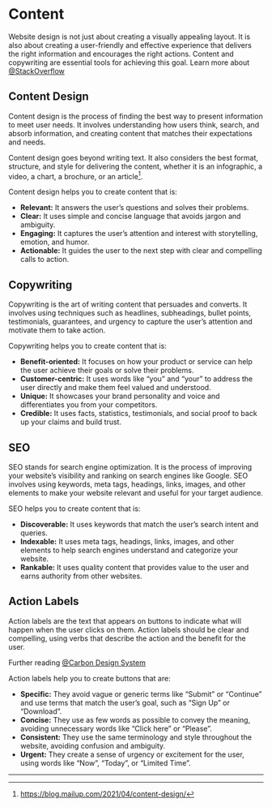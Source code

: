 # Content

Website design is not just about creating a visually appealing layout. It is also about creating a user-friendly and effective experience that delivers the right information and encourages the right actions. Content and copywriting are essential tools for achieving this goal. Learn more about [@StackOverflow](https://stackoverflow.design/content/guidelines/principles/)

## Content Design

Content design is the process of finding the best way to present information to meet user needs. It involves understanding how users think, search, and absorb information, and creating content that matches their expectations and needs.

Content design goes beyond writing text. It also considers the best format, structure, and style for delivering the content, whether it is an infographic, a video, a chart, a brochure, or an article[^1].

[^1]: https://blog.mailup.com/2021/04/content-design/

Content design helps you to create content that is:

- **Relevant:** It answers the user’s questions and solves their problems.
- **Clear:** It uses simple and concise language that avoids jargon and ambiguity.
- **Engaging:** It captures the user’s attention and interest with storytelling, emotion, and humor.
- **Actionable:** It guides the user to the next step with clear and compelling calls to action.

## Copywriting

Copywriting is the art of writing content that persuades and converts. It involves using techniques such as headlines, subheadings, bullet points, testimonials, guarantees, and urgency to capture the user’s attention and motivate them to take action.

Copywriting helps you to create content that is:

- **Benefit-oriented:** It focuses on how your product or service can help the user achieve their goals or solve their problems.
- **Customer-centric:** It uses words like “you” and “your” to address the user directly and make them feel valued and understood.
- **Unique:** It showcases your brand personality and voice and differentiates you from your competitors.
- **Credible:** It uses facts, statistics, testimonials, and social proof to back up your claims and build trust.

## SEO

SEO stands for search engine optimization. It is the process of improving your website’s visibility and ranking on search engines like Google. SEO involves using keywords, meta tags, headings, links, images, and other elements to make your website relevant and useful for your target audience.

SEO helps you to create content that is:

- **Discoverable:** It uses keywords that match the user’s search intent and queries.
- **Indexable:** It uses meta tags, headings, links, images, and other elements to help search engines understand and categorize your website.
- **Rankable:** It uses quality content that provides value to the user and earns authority from other websites.

## Action Labels

Action labels are the text that appears on buttons to indicate what will happen when the user clicks on them. Action labels should be clear and compelling, using verbs that describe the action and the benefit for the user.

Further reading [@Carbon Design System](https://carbondesignsystem.com/guidelines/content/action-labels)

Action labels help you to create buttons that are:

- **Specific:** They avoid vague or generic terms like “Submit” or “Continue” and use terms that match the user’s goal, such as “Sign Up” or “Download”.
- **Concise:** They use as few words as possible to convey the meaning, avoiding unnecessary words like “Click here” or “Please”.
- **Consistent:** They use the same terminology and style throughout the website, avoiding confusion and ambiguity.
- **Urgent:** They create a sense of urgency or excitement for the user, using words like “Now”, “Today”, or “Limited Time”.

---
